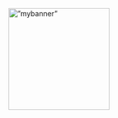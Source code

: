 
<p align=”center”>
<img width="200" height="200" src= ”https://user-images.githubusercontent.com/98843063/165373259-a1e57022-f433-4e4e-bf94-7528ead1162a.png" alt=”mybanner”>
</p>
<!--
**aliapirruccello/aliapirruccello** is a ✨ _special_ ✨ repository because its `README.md` (this file) appears on your GitHub profile.

Here are some ideas to get you started:

- 🔭 I’m currently working on ...
- 🌱 I’m currently learning ...
- 👯 I’m looking to collaborate on ...
- 🤔 I’m looking for help with ...
- 💬 Ask me about ...
- 📫 How to reach me: ...
- 😄 Pronouns: ...
- ⚡ Fun fact: ...
-->
